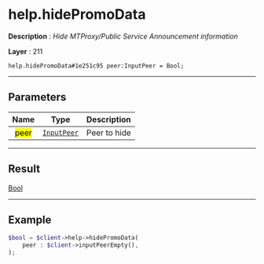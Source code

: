 # help.hidePromoData

**Description** : *Hide MTProxy/Public Service Announcement information*

**Layer** : 211

```tl
help.hidePromoData#1e251c95 peer:InputPeer = Bool;
```

---

## Parameters

| Name | Type | Description |
| :---: | :---: | :--- |
| <mark>peer</mark> | [`InputPeer`](type/InputPeer) | Peer to hide |

---

## Result

[Bool](type/Bool)

---

## Example

```php
$bool = $client->help->hidePromoData(
	peer : $client->inputPeerEmpty(),
);
```